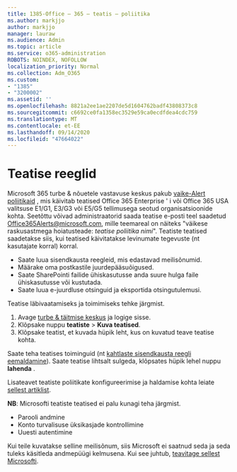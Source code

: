 ```yaml
---
title: 1385-Office – 365 – teatis – poliitika
ms.author: markjjo
author: markjjo
manager: lauraw
ms.audience: Admin
ms.topic: article
ms.service: o365-administration
ROBOTS: NOINDEX, NOFOLLOW
localization_priority: Normal
ms.collection: Adm_O365
ms.custom:
- "1385"
- "3200002"
ms.assetid: ''
ms.openlocfilehash: 8821a2ee1ae2207de5d1604762badf43808373c8
ms.sourcegitcommit: c6692ce0fa1358ec3529e59ca0ecdfdea4cdc759
ms.translationtype: MT
ms.contentlocale: et-EE
ms.lasthandoff: 09/14/2020
ms.locfileid: "47664022"
---
```

# <a name="alert-policies"></a>Teatise reeglid

Microsoft 365 turbe & nõuetele vastavuse keskus pakub [vaike-Alert poliitikaid](https://docs.microsoft.com/microsoft-365/compliance/alert-policies#default-alert-policies) , mis käivitab teatised Office 365 Enterprise ' i või Office 365 USA valitsuse E1/G1, E3/G3 või E5/G5 tellimusega seotud organisatsioonide kohta. Seetõttu võivad administraatorid saada teatise e-posti teel saadetud Office365Alerts@microsoft.com, mille teemareal on näiteks "väikese raskusastmega hoiatusteade: *teatise poliitika nimi*". Teatiste teatised saadetakse siis, kui teatised käivitatakse levinumate tegevuste (nt kasutajate korral) korral.

- Saate luua sisendkausta reegleid, mis edastavad meilisõnumid.
- Määrake oma postkastile juurdepääsuõigused.
- Saate SharePointi failide ühiskasutusse anda suure hulga faile ühiskasutusse või kustutada.
- Saate luua e-juurdluse otsinguid ja eksportida otsingutulemusi.

Teatise läbivaatamiseks ja toimimiseks tehke järgmist.

1. Avage [turbe & täitmise keskus](https://protection.office.com) ja logige sisse.
2. Klõpsake nuppu **teatiste**  >  **Kuva teatised**.
3. Klõpsake teatist, et kuvada hüpik leht, kus on kuvatud teave teatise kohta.

Saate teha teatises toiminguid (nt [kahtlaste sisendkausta reegli eemaldamine](https://docs.microsoft.com/microsoft-365/security/office-365-security/responding-to-a-compromised-email-account)). Saate teatise lihtsalt sulgeda, klõpsates hüpik lehel nuppu **lahenda** .

Lisateavet teatiste poliitikate konfigureerimise ja haldamise kohta leiate  [sellest artiklist](https://docs.microsoft.com/microsoft-365/compliance/alert-policies).

**NB**: Microsofti teatiste teatised ei palu kunagi teha järgmist.

- Parooli andmine
- Konto turvalisuse üksikasjade kontrollimine
- Uuesti autentimine

Kui teile kuvatakse selline meilisõnum, siis Microsoft ei saatnud seda ja seda tuleks käsitleda andmepüügi kelmusena. Kui see juhtub, [teavitage sellest Microsofti](https://docs.microsoft.com/microsoft-365/security/office-365-security/report-junk-email-and-phishing-scams-in-outlook-on-the-web-eop).
